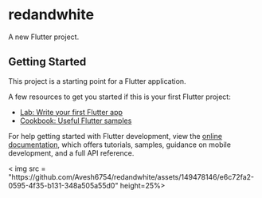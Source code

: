 # redandwhite

A new Flutter project.

## Getting Started

This project is a starting point for a Flutter application.

A few resources to get you started if this is your first Flutter project:

- [Lab: Write your first Flutter app](https://docs.flutter.dev/get-started/codelab)
- [Cookbook: Useful Flutter samples](https://docs.flutter.dev/cookbook)

For help getting started with Flutter development, view the
[online documentation](https://docs.flutter.dev/), which offers tutorials,
samples, guidance on mobile development, and a full API reference.
<p>
<  img src = "https://github.com/Avesh6754/redandwhite/assets/149478146/e6c72fa2-0595-4f35-b131-348a505a55d0" height=25%>

</p>
